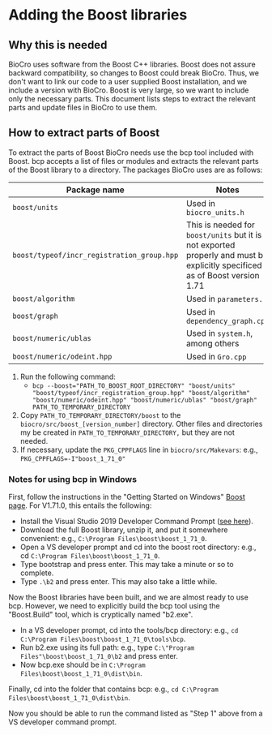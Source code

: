 # Adding the Boost libraries
## Why this is needed
BioCro uses software from the Boost C++ libraries. Boost does not assure backward compatibility, so changes to Boost could break BioCro. Thus, we don't want to link our code to a user supplied Boost installation, and we include a version with BioCro.
Boost is very large, so we want to include only the necessary parts. This document lists steps to extract the relevant parts and update files in BioCro to use them.

## How to extract parts of Boost
To extract the parts of Boost BioCro needs use the bcp tool included with Boost. bcp accepts a list of files or modules and extracts the relevant parts of the Boost library to a directory.
The packages BioCro uses are as follows:

| Package name                                 | Notes                                                                                                                       |
| -------------------------------------------- | --------------------------------------------------------------------------------------------------------------------------- |
| `boost/units`                                | Used in `biocro_units.h`                                                                                                    |
| `boost/typeof/incr_registration_group.hpp`   | This is needed for `boost/units` but it is not exported properly and must be explicitly specificed as of Boost version 1.71 |
| `boost/algorithm`                            | Used in `parameters.h`                                                                                                      |
| `boost/graph`                                | Used in `dependency_graph.cpp`                                                                                              |
| `boost/numeric/ublas`                        | Used in `system.h`, among others                                                                                            |
| `boost/numeric/odeint.hpp`                   | Used in `Gro.cpp`                                                                                                           |

1. Run the following command:
   - `bcp --boost="PATH_TO_BOOST_ROOT_DIRECTORY" "boost/units" "boost/typeof/incr_registration_group.hpp" "boost/algorithm" "boost/numeric/odeint.hpp" "boost/numeric/ublas" "boost/graph" PATH_TO_TEMPORARY_DIRECTORY`
2. Copy `PATH_TO_TEMPORARY_DIRECTORY/boost` to the `biocro/src/boost_[version_number]` directory. Other files and directories my be created in `PATH_TO_TEMPORARY_DIRECTORY,` but they are not needed.
3. If necessary, update the `PKG_CPPFLAGS` line in `biocro/src/Makevars`: e.g., `PKG_CPPFLAGS=-I"boost_1_71_0"`

### Notes for using bcp in Windows
First, follow the instructions in the "Getting Started on Windows" [Boost page](https://www.boost.org/doc/libs/1_71_0/more/getting_started/windows.html).
For V1.71.0, this entails the following:
 - Install the Visual Studio 2019 Developer Command Prompt ([see here](https://docs.microsoft.com/en-us/cpp/build/building-on-the-command-line?view=vs-2019)).
 - Download the full Boost library, unzip it, and put it somewhere convenient: e.g., `C:\Program Files\boost\boost_1_71_0`.
 - Open a VS developer prompt and cd into the boost root directory: e.g., cd `C:\Program Files\boost\boost_1_71_0`.
 - Type bootstrap and press enter. This may take a minute or so to complete.
 - Type `.\b2` and press enter. This may also take a little while.

Now the Boost libraries have been built, and we are almost ready to use bcp. However, we need to explicitly build the bcp tool using the "Boost.Build" tool, which is cryptically named "b2.exe".
 - In a VS developer prompt, cd into the tools/bcp directory: e.g., `cd C:\Program Files\boost\boost_1_71_0\tools\bcp`.
 - Run b2.exe using its full path: e.g., type `C:\"Program Files"\boost\boost_1_71_0\b2` and press enter.
 - Now bcp.exe should be in `C:\Program Files\boost\boost_1_71_0\dist\bin`.

Finally, cd into the folder that contains bcp: e.g., `cd C:\Program Files\boost\boost_1_71_0\dist\bin`.

Now you should be able to run the command listed as "Step 1" above from a VS developer command prompt.
